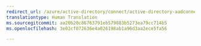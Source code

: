 ```yaml
---
redirect_url: /azure/active-directory/connect/active-directory-aadconnectsync-connector-powershell
translationtype: Human Translation
ms.sourcegitcommit: aa20b20c86763791eb579883b5273ea79cc714b5
ms.openlocfilehash: 3e02cf072636e4a026198ab1a96d3aa2ece5fa56

---
```




<!--HONumber=Feb17_HO2-->


